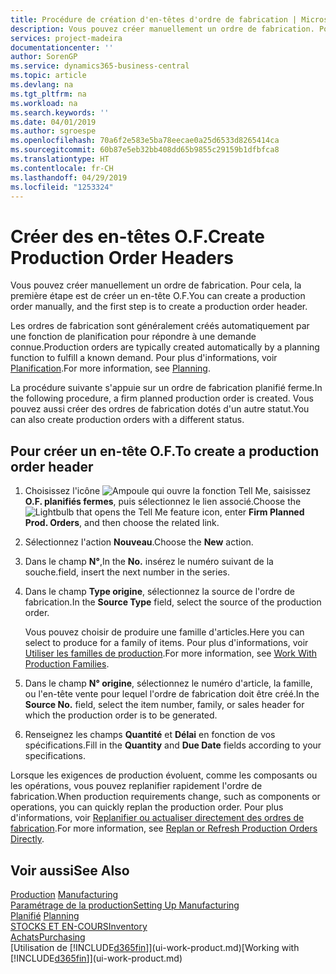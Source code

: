 ```yaml
---
title: Procédure de création d'en-têtes d'ordre de fabrication | Microsoft Docs
description: Vous pouvez créer manuellement un ordre de fabrication. Pour cela, la première étape est de créer un en-tête O.F.
services: project-madeira
documentationcenter: ''
author: SorenGP
ms.service: dynamics365-business-central
ms.topic: article
ms.devlang: na
ms.tgt_pltfrm: na
ms.workload: na
ms.search.keywords: ''
ms.date: 04/01/2019
ms.author: sgroespe
ms.openlocfilehash: 70a6f2e583e5ba78eecae0a25d6533d8265414ca
ms.sourcegitcommit: 60b87e5eb32bb408dd65b9855c29159b1dfbfca8
ms.translationtype: HT
ms.contentlocale: fr-CH
ms.lasthandoff: 04/29/2019
ms.locfileid: "1253324"
---
```

# <a name="create-production-order-headers"></a><span data-ttu-id="10a8f-103">Créer des en-têtes O.F.</span><span class="sxs-lookup"><span data-stu-id="10a8f-103">Create Production Order Headers</span></span>
<span data-ttu-id="10a8f-104">Vous pouvez créer manuellement un ordre de fabrication. Pour cela, la première étape est de créer un en-tête O.F.</span><span class="sxs-lookup"><span data-stu-id="10a8f-104">You can create a production order manually, and the first step is to create a production order header.</span></span>

<span data-ttu-id="10a8f-105">Les ordres de fabrication sont généralement créés automatiquement par une fonction de planification pour répondre à une demande connue.</span><span class="sxs-lookup"><span data-stu-id="10a8f-105">Production orders are typically created automatically by a planning function to fulfill a known demand.</span></span> <span data-ttu-id="10a8f-106">Pour plus d'informations, voir [Planification](production-planning.md).</span><span class="sxs-lookup"><span data-stu-id="10a8f-106">For more information, see [Planning](production-planning.md).</span></span>   

<span data-ttu-id="10a8f-107">La procédure suivante s'appuie sur un ordre de fabrication planifié ferme.</span><span class="sxs-lookup"><span data-stu-id="10a8f-107">In the following procedure, a firm planned production order is created.</span></span> <span data-ttu-id="10a8f-108">Vous pouvez aussi créer des ordres de fabrication dotés d'un autre statut.</span><span class="sxs-lookup"><span data-stu-id="10a8f-108">You can also create production orders with a different status.</span></span>  

## <a name="to-create-a-production-order-header"></a><span data-ttu-id="10a8f-109">Pour créer un en-tête O.F.</span><span class="sxs-lookup"><span data-stu-id="10a8f-109">To create a production order header</span></span>  
1.  <span data-ttu-id="10a8f-110">Choisissez l'icône ![Ampoule qui ouvre la fonction Tell Me](media/ui-search/search_small.png "Dites-moi ce que vous voulez faire"), saisissez **O.F. planifiés fermes**, puis sélectionnez le lien associé.</span><span class="sxs-lookup"><span data-stu-id="10a8f-110">Choose the ![Lightbulb that opens the Tell Me feature](media/ui-search/search_small.png "Tell me what you want to do") icon, enter **Firm Planned Prod. Orders**, and then choose the related link.</span></span>  
2.  <span data-ttu-id="10a8f-111">Sélectionnez l'action **Nouveau**.</span><span class="sxs-lookup"><span data-stu-id="10a8f-111">Choose the **New** action.</span></span>  
3.  <span data-ttu-id="10a8f-112">Dans le champ **N°**,</span><span class="sxs-lookup"><span data-stu-id="10a8f-112">In the **No.**</span></span> <span data-ttu-id="10a8f-113">insérez le numéro suivant de la souche.</span><span class="sxs-lookup"><span data-stu-id="10a8f-113">field, insert the next number in the series.</span></span>  
4.  <span data-ttu-id="10a8f-114">Dans le champ **Type origine**, sélectionnez la source de l'ordre de fabrication.</span><span class="sxs-lookup"><span data-stu-id="10a8f-114">In the **Source Type** field, select the source of the production order.</span></span>

    <span data-ttu-id="10a8f-115">Vous pouvez choisir de produire une famille d'articles.</span><span class="sxs-lookup"><span data-stu-id="10a8f-115">Here you can select to produce for a family of items.</span></span> <span data-ttu-id="10a8f-116">Pour plus d'informations, voir [Utiliser les familles de production](production-how-work-family.md).</span><span class="sxs-lookup"><span data-stu-id="10a8f-116">For more information, see [Work With Production Families](production-how-work-family.md).</span></span>
5.  <span data-ttu-id="10a8f-117">Dans le champ **N° origine**, sélectionnez le numéro d'article, la famille, ou l'en-tête vente pour lequel l'ordre de fabrication doit être créé.</span><span class="sxs-lookup"><span data-stu-id="10a8f-117">In the **Source No.** field, select the item number, family, or sales header for which the production order is to be generated.</span></span>  
6.  <span data-ttu-id="10a8f-118">Renseignez les champs **Quantité** et **Délai** en fonction de vos spécifications.</span><span class="sxs-lookup"><span data-stu-id="10a8f-118">Fill in the **Quantity** and **Due Date** fields according to your specifications.</span></span>  

<span data-ttu-id="10a8f-119">Lorsque les exigences de production évoluent, comme les composants ou les opérations, vous pouvez replanifier rapidement l'ordre de fabrication.</span><span class="sxs-lookup"><span data-stu-id="10a8f-119">When production requirements change, such as components or operations, you can quickly replan the production order.</span></span> <span data-ttu-id="10a8f-120">Pour plus d'informations, voir [Replanifier ou actualiser directement des ordres de fabrication](production-how-to-replan-refresh-production-orders.md).</span><span class="sxs-lookup"><span data-stu-id="10a8f-120">For more information, see [Replan or Refresh Production Orders Directly](production-how-to-replan-refresh-production-orders.md).</span></span> 

## <a name="see-also"></a><span data-ttu-id="10a8f-121">Voir aussi</span><span class="sxs-lookup"><span data-stu-id="10a8f-121">See Also</span></span>  
<span data-ttu-id="10a8f-122">[Production](production-manage-manufacturing.md)  </span><span class="sxs-lookup"><span data-stu-id="10a8f-122">[Manufacturing](production-manage-manufacturing.md)  </span></span>  
[<span data-ttu-id="10a8f-123">Paramétrage de la production</span><span class="sxs-lookup"><span data-stu-id="10a8f-123">Setting Up Manufacturing</span></span>](production-configure-production-processes.md)  
<span data-ttu-id="10a8f-124">[Planifié](production-planning.md)    </span><span class="sxs-lookup"><span data-stu-id="10a8f-124">[Planning](production-planning.md)    </span></span>  
[<span data-ttu-id="10a8f-125">STOCKS ET EN-COURS</span><span class="sxs-lookup"><span data-stu-id="10a8f-125">Inventory</span></span>](inventory-manage-inventory.md)  
[<span data-ttu-id="10a8f-126">Achats</span><span class="sxs-lookup"><span data-stu-id="10a8f-126">Purchasing</span></span>](purchasing-manage-purchasing.md)  
<span data-ttu-id="10a8f-127">[Utilisation de [!INCLUDE[d365fin](includes/d365fin_md.md)]](ui-work-product.md)</span><span class="sxs-lookup"><span data-stu-id="10a8f-127">[Working with [!INCLUDE[d365fin](includes/d365fin_md.md)]](ui-work-product.md)</span></span>
